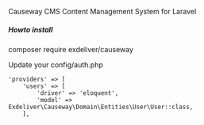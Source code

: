 Causeway CMS
Content Management System for Laravel

##### Howto install
composer require exdeliver/causeway

Update your config/auth.php

    'providers' => [
        'users' => [
            'driver' => 'eloquent',
            'model' => Exdeliver\Causeway\Domain\Entities\User\User::class,
        ],


